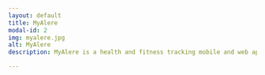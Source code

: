 ```yaml
---
layout: default
title: MyAlere
modal-id: 2
img: myalere.jpg
alt: MyAlere
description: MyAlere is a health and fitness tracking mobile and web application that is based in Australia.

---
```

